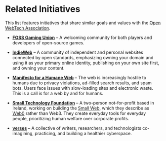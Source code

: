 # Related Initiatives

This list features initiatives that share similar goals and values with the [Open WebTech Association](https://owta.dev).

- **[FOSS Gaming Union](https://fgu.iceflame.org)** – A welcoming community for both players and developers of open-source games.

- **[IndieWeb](https://indieweb.org)** – A community of independent and personal websites connected by open standards, emphasizing owning your domain and using it as your primary online identity, publishing on your own site first, and owning your content.

- **[Manifesto for a Humane Web](https://humanewebmanifesto.com)** – The web is increasingly hostile to humans due to privacy violations, ad-filled search results, and spam bots. Users face issues with slow-loading sites and electronic waste. This is a call is for a web by and for humans.

- **[Small Technology Foundation](https://small-tech.org)** – A two-person not-for-profit based in Ireland, working on building the [Small Web](https://ar.al/2020/08/07/what-is-the-small-web/), which they describe as [Web0](https://web0.small-web.org) rather than Web3. They create everyday tools for everyday people, prioritizing human welfare over corporate profits.

- **[verses](https://verses.xyz)** – A collective of writers, researchers, and technologists co-imagining, practicing, and building a healthier cyberspace.
